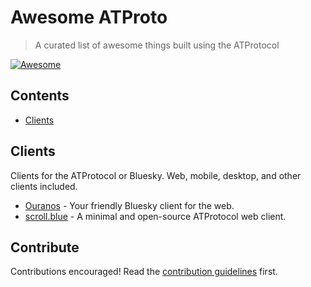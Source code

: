 # Awesome ATProto

> A curated list of awesome things built using the ATProtocol

[![Awesome](https://awesome.re/badge.svg)](https://awesome.re)

## Contents

- [Clients](#clients)

## Clients

Clients for the ATProtocol or Bluesky. Web, mobile, desktop, and other clients included.

- [Ouranos](https://useouranos.app) - Your friendly Bluesky client for the web.
- [scroll.blue](https://scroll.blue) - A minimal and open-source ATProtocol web client.

## Contribute

Contributions encouraged! Read the [contribution guidelines](contributing.md) first.
